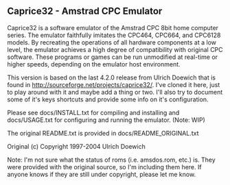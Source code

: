 Caprice32 - Amstrad CPC Emulator
--------------------------------

Caprice32 is a software emulator of the Amstrad CPC 8bit home computer series. The emulator faithfully imitates the CPC464, CPC664, and CPC6128 models. By recreating the operations of all hardware components at a low level, the emulator achieves a high degree of compatibility with original CPC software. These programs or games can be run unmodified at real-time or higher speeds, depending on the emulator host environment.

This version is based on the last 4.2.0 release from Ulrich Doewich that is found in http://sourceforge.net/projects/caprice32/. I've cloned it here, just to play around with it and maybe add a thing or two. I'll also try to document some of it's keys shortcuts and provide some info on it's configuration.

Please see docs/INSTALL.txt for compiling and installing and docs/USAGE.txt for configuring and running the emulator. (Note: WIP)

The original README.txt is provided in docs/README_ORIGINAL.txt

Original (c) Copyright 1997-2004 Ulrich Doewich

Note: I'm not sure what the status of roms (i.e. amsdos.rom, etc.) is. They were provided with the original source, so I'm including them here. If anyone knows if they are still under copyright, please let me know.